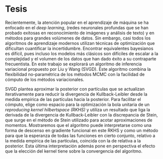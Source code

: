 # Tesis

Recientemente, la atención popular en el aprendizaje de máquina se ha enfocado
en el *deep learning*, (redes neuronales profundas que se han probado
exitosas en reconocimiento de imágenes y análisis de texto) y en métodos
para grandes volúmenes de datos. Sin embargo, casi todos los algoritmos de
aprendizaje modernos utilizan técnicas de optimización  que dificultan
cuantificar la incertidumbre. Encontrar equivalentes bayesianos es difícil,
pues incluso los modelos más clásicos son difíciles de escalar a la complejidad
y el volumen de los datos que han dado éxito a su contraparte frecuentista. 
En este trabajo se explorará un algoritmo de inferencia variacional propuesto
por Liu y Wang (SVGD). Este algoritmo combina la flexibilidad no-paramétrica de 
los métodos MCMC con la facilidad de cómputo de los métodos variacionales.

SVGD plantea aproximar la posterior con partículas que se actualizan
iterativamente para reducir la divergencia de Kullback-Leibler desde la medida
empírica de las partículas hacia la posterior. Para facilitar el cómputo, elige 
como espacio para la optimización la bola unitaria de un 
*reproducing kernel hilbertspace (RKHS)* y utiliza un resultado que liga 
la derivada de la divergencia de Kullback-Leibler con la discrepancia de Stein, 
que surge en el método de Stein utilizado para acotar aproximaciones de momentos. 
Mostraremos que el algoritmo puede interpretarse como una forma de descenso en 
gradiente funcional en este RKHS y como un método para que la
esperanza de todas las funciones en cierto conjunto, relativo a la medida
empírica de las partículas, coincida con la de relativa a la posterior. Esta
última interpretación además pone en perspectiva el efecto que la elección del
kernel tiene sobre la convergencia del algoritmo.

